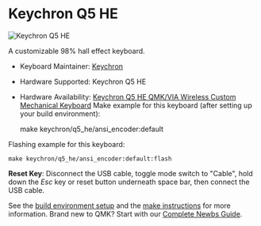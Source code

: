 # Keychron Q5 HE

![Keychron Q5 HE](https://cdn.shopify.com/s/files/1/0059/0630/1017/files/Keychron-Q5-HE-Wireless-QMK-Custom-Magnetic-Switchj-Keyboard-Black.jpg)

A customizable 98% hall effect keyboard.

* Keyboard Maintainer: [Keychron](https://github.com/keychron)
* Hardware Supported: Keychron Q5 HE
* Hardware Availability: [Keychron Q5 HE QMK/VIA Wireless Custom Mechanical Keyboard](https://www.keychron.com/products/keychron-q5-he-qmk-wireless-custom-keyboard)
  Make example for this keyboard (after setting up your build environment):

    make keychron/q5_he/ansi_encoder:default

Flashing example for this keyboard:

    make keychron/q5_he/ansi_encoder:default:flash

**Reset Key**: Disconnect the USB cable, toggle mode switch to "Cable", hold down the *Esc* key or reset button underneath space bar, then connect the USB cable.

See the [build environment setup](https://docs.qmk.fm/#/getting_started_build_tools) and the [make instructions](https://docs.qmk.fm/#/getting_started_make_guide) for more information. Brand new to QMK? Start with our [Complete Newbs Guide](https://docs.qmk.fm/#/newbs).
